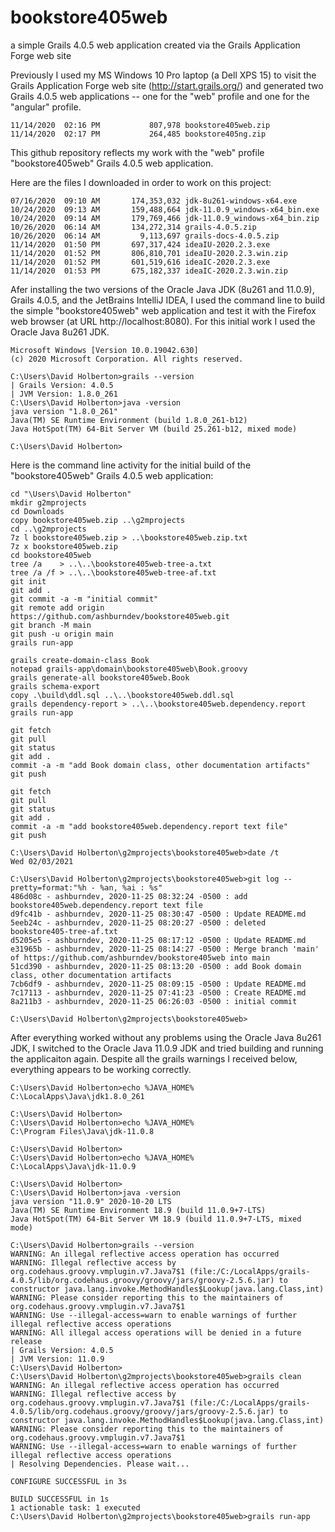# bookstore405web
a simple Grails 4.0.5 web application created via the Grails Application Forge web site

Previously I used my MS Windows 10 Pro laptop (a Dell XPS 15) to visit the Grails Application Forge web site (http://start.grails.org/) and generated 
two Grails 4.0.5 web applications -- one for the "web" profile and one for the "angular" profile.

```
11/14/2020  02:16 PM           807,978 bookstore405web.zip
11/14/2020  02:17 PM           264,485 bookstore405ng.zip
```

This github repository reflects my work with the "web" profile "bookstore405web" Grails 4.0.5 web application.

Here are the files I downloaded in order to work on this project:

```
07/16/2020  09:10 AM       174,353,032 jdk-8u261-windows-x64.exe
10/24/2020  09:13 AM       159,488,664 jdk-11.0.9_windows-x64_bin.exe
10/24/2020  09:14 AM       179,769,466 jdk-11.0.9_windows-x64_bin.zip
10/26/2020  06:14 AM       134,272,314 grails-4.0.5.zip
10/26/2020  06:14 AM         9,113,697 grails-docs-4.0.5.zip
11/14/2020  01:50 PM       697,317,424 ideaIU-2020.2.3.exe
11/14/2020  01:52 PM       806,810,701 ideaIU-2020.2.3.win.zip
11/14/2020  01:52 PM       601,519,616 ideaIC-2020.2.3.exe
11/14/2020  01:53 PM       675,182,337 ideaIC-2020.2.3.win.zip
```

Afer installing the two versions of the Oracle Java JDK (8u261 and 11.0.9), Grails 4.0.5, and the JetBrains IntelliJ IDEA, I used the command line to build 
the simple "bookstore405web" web application and test it with the Firefox web browser (at URL http://localhost:8080).  For this initial work I used the Oracle Java 8u261 JDK.

```
Microsoft Windows [Version 10.0.19042.630]
(c) 2020 Microsoft Corporation. All rights reserved.

C:\Users\David Holberton>grails --version
| Grails Version: 4.0.5
| JVM Version: 1.8.0_261
C:\Users\David Holberton>java -version
java version "1.8.0_261"
Java(TM) SE Runtime Environment (build 1.8.0_261-b12)
Java HotSpot(TM) 64-Bit Server VM (build 25.261-b12, mixed mode)

C:\Users\David Holberton>
```

Here is the command line activity for the initial build of the "bookstore405web" Grails 4.0.5 web application:

```
cd "\Users\David Holberton"
mkdir g2mprojects
cd Downloads
copy bookstore405web.zip ..\g2mprojects
cd ..\g2mprojects
7z l bookstore405web.zip > ..\bookstore405web.zip.txt
7z x bookstore405web.zip
cd bookstore405web
tree /a    > ..\..\bookstore405web-tree-a.txt
tree /a /f > ..\..\bookstore405web-tree-af.txt
git init
git add .
git commit -a -m "initial commit"
git remote add origin https://github.com/ashburndev/bookstore405web.git
git branch -M main
git push -u origin main
grails run-app

grails create-domain-class Book
notepad grails-app\domain\bookstore405web\Book.groovy
grails generate-all bookstore405web.Book
grails schema-export
copy .\build\ddl.sql ..\..\bookstore405web.ddl.sql
grails dependency-report > ..\..\bookstore405web.dependency.report
grails run-app

git fetch
git pull
git status
git add .
commit -a -m "add Book domain class, other documentation artifacts"
git push

git fetch
git pull
git status
git add .
commit -a -m "add bookstore405web.dependency.report text file"
git push
```
```
C:\Users\David Holberton\g2mprojects\bookstore405web>date /t
Wed 02/03/2021

C:\Users\David Holberton\g2mprojects\bookstore405web>git log --pretty=format:"%h - %an, %ai : %s"
486d08c - ashburndev, 2020-11-25 08:32:24 -0500 : add bookstore405web.dependency.report text file
d9fc41b - ashburndev, 2020-11-25 08:30:47 -0500 : Update README.md
5eeb24c - ashburndev, 2020-11-25 08:20:27 -0500 : deleted bookstore405-tree-af.txt
d5205e5 - ashburndev, 2020-11-25 08:17:12 -0500 : Update README.md
e31965b - ashburndev, 2020-11-25 08:14:27 -0500 : Merge branch 'main' of https://github.com/ashburndev/bookstore405web into main
51cd390 - ashburndev, 2020-11-25 08:13:20 -0500 : add Book domain class, other documentation artifacts
7cb6df9 - ashburndev, 2020-11-25 08:09:15 -0500 : Update README.md
7c17113 - ashburndev, 2020-11-25 07:41:23 -0500 : Create README.md
8a211b3 - ashburndev, 2020-11-25 06:26:03 -0500 : initial commit

C:\Users\David Holberton\g2mprojects\bookstore405web>
```

After everything worked without any problems using the Oracle Java 8u261 JDK, I switched to the Oracle Java 11.0.9 JDK and tried building and running the applicaiton again. 
Despite all the grails warnings I received below, everything appears to be working correctly.

```
C:\Users\David Holberton>echo %JAVA_HOME%
C:\LocalApps\Java\jdk1.8.0_261

C:\Users\David Holberton>
C:\Users\David Holberton>echo %JAVA_HOME%
C:\Program Files\Java\jdk-11.0.8

C:\Users\David Holberton>
C:\Users\David Holberton>echo %JAVA_HOME%
C:\LocalApps\Java\jdk-11.0.9

C:\Users\David Holberton>
C:\Users\David Holberton>java -version
java version "11.0.9" 2020-10-20 LTS
Java(TM) SE Runtime Environment 18.9 (build 11.0.9+7-LTS)
Java HotSpot(TM) 64-Bit Server VM 18.9 (build 11.0.9+7-LTS, mixed mode)

C:\Users\David Holberton>grails --version
WARNING: An illegal reflective access operation has occurred
WARNING: Illegal reflective access by org.codehaus.groovy.vmplugin.v7.Java7$1 (file:/C:/LocalApps/grails-4.0.5/lib/org.codehaus.groovy/groovy/jars/groovy-2.5.6.jar) to constructor java.lang.invoke.MethodHandles$Lookup(java.lang.Class,int)
WARNING: Please consider reporting this to the maintainers of org.codehaus.groovy.vmplugin.v7.Java7$1
WARNING: Use --illegal-access=warn to enable warnings of further illegal reflective access operations
WARNING: All illegal access operations will be denied in a future release
| Grails Version: 4.0.5
| JVM Version: 11.0.9
C:\Users\David Holberton>
C:\Users\David Holberton\g2mprojects\bookstore405web>grails clean
WARNING: An illegal reflective access operation has occurred
WARNING: Illegal reflective access by org.codehaus.groovy.vmplugin.v7.Java7$1 (file:/C:/LocalApps/grails-4.0.5/lib/org.codehaus.groovy/groovy/jars/groovy-2.5.6.jar) to constructor java.lang.invoke.MethodHandles$Lookup(java.lang.Class,int)
WARNING: Please consider reporting this to the maintainers of org.codehaus.groovy.vmplugin.v7.Java7$1
WARNING: Use --illegal-access=warn to enable warnings of further illegal reflective access operations
| Resolving Dependencies. Please wait...

CONFIGURE SUCCESSFUL in 3s

BUILD SUCCESSFUL in 1s
1 actionable task: 1 executed
C:\Users\David Holberton\g2mprojects\bookstore405web>grails run-app
```
